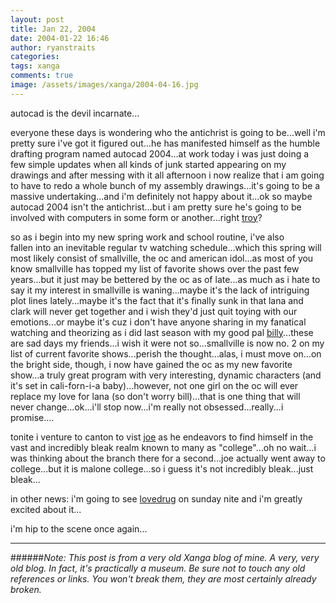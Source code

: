 ```yaml
---
layout: post
title: Jan 22, 2004
date: 2004-01-22 16:46
author: ryanstraits
categories:
tags: xanga
comments: true
image: /assets/images/xanga/2004-04-16.jpg
---
```

autocad is the devil incarnate...

<!-- break -->

everyone these days is wondering who the antichrist is going to be...well i'm pretty sure i've got it figured out...he has manifested himself as the humble drafting program named autocad 2004...at work today i was just doing a few simple updates when all kinds of junk started appearing on my drawings and after messing with it all afternoon i now realize that i am going to have to redo a whole bunch of my assembly drawings...it's going to be a massive undertaking...and i'm definitely not happy about it...ok so maybe autocad 2004 isn't the antichrist...but i am pretty sure he's going to be involved with computers in some form or another...right <a href="http://www.xanga.com/abertroyle" target="_blank">troy</a>?

so as i begin into my new spring work and school routine, i've also fallen into an inevitable regular tv watching schedule...which this spring will most likely consist of smallville, the oc and american idol...as most of you know smallville has topped my list of favorite shows over the past few years...but it just may be bettered by the oc as of late...as much as i hate to say it my interest in smallville is waning...maybe it's the lack of intriguing plot lines lately...maybe it's the fact that it's finally sunk in that lana and clark will never get together and i wish they'd just quit toying with our emotions...or maybe it's cuz i don't have anyone sharing in my fanatical watching and theorizing as i did last season with my good pal <a href="http://www.xanga.com/unsubscribe" target="_blank">billy</a>...these are sad days my friends...i wish it were not so...smallville is now no. 2 on my list of current favorite shows...perish the thought...alas, i must move on...on the bright side, though, i now have gained the oc as my new favorite show...a truly great program with very interesting, dynamic characters (and it's set in cali-forn-i-a baby)...however, not one girl on the oc will ever replace my love for lana (so don't worry bill)...that is one thing that will never change...ok...i'll stop now...i'm really not obsessed...really...i promise....

tonite i venture to canton to vist <a href="http://www.xanga.com/averagejoe" target="_blank">joe</a> as he endeavors to find himself in the vast and incredibly bleak realm known to many as "college"...oh no wait...i was thinking about the branch there for a second...joe actually went away to college...but it is malone college...so i guess it's not incredibly bleak...just bleak...

in other news: i'm going to see <a href="http://www.lovedrugmusic.com" target="_blank">lovedrug</a> on sunday nite and i'm greatly excited about it...

i'm hip to the scene once again...

---

######*Note: This post is from a very old Xanga blog of mine. A very, very old blog. In fact, it's practically a museum. Be sure not to touch any old references or links. You won't break them, they are most certainly already broken.*